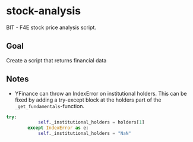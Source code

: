 # stock-analysis
BIT - F4E stock price analysis script.

## Goal
Create a script that returns financial data 

## Notes
- YFinance can throw an IndexError on institutional holders. This can be fixed by adding a try-except block at the holders part of the `_get_fundamentals`-function.

```Python
try:
            self._institutional_holders = holders[1]
        except IndexError as e:
            self._institutional_holders = "NaN"
```